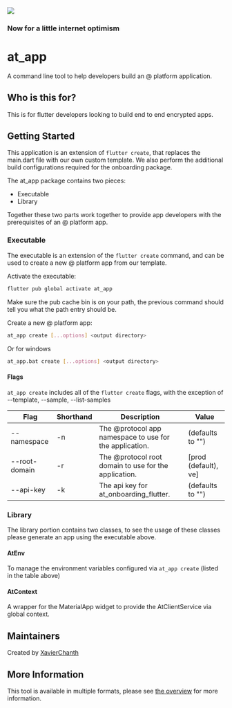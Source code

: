 <img src="https://atsign.dev/assets/img/@dev.png?sanitize=true">

### Now for a little internet optimism

# at_app

A command line tool to help developers build an @ platform application.

## Who is this for?

This is for flutter developers looking to build end to end encrypted apps.

## Getting Started

This application is an extension of `flutter create`, that replaces the main.dart file with our own custom template. We also perform the additional build configurations required for the onboarding package.

The at_app package contains two pieces:

- Executable
- Library

Together these two parts work together to provide app developers with the prerequisites of an @ platform app.

### Executable

The executable is an extension of the `flutter create` command, and can be used to create a new @ platform app from our template.

Activate the executable:

```sh
flutter pub global activate at_app
```

Make sure the pub cache bin is on your path, the previous command should tell you what the path entry should be.

Create a new @ platform app:

```sh
at_app create [...options] <output directory>
```

Or for windows

```sh
at_app.bat create [...options] <output directory>
```

#### Flags

`at_app create` includes all of the `flutter create` flags, with the exception of --template, --sample, --list-samples

| Flag          | Shorthand | Description                                             | Value                |
| ------------- | --------- | ------------------------------------------------------- | -------------------- |
| --namespace   | -n        | The @protocol app namespace to use for the application. | (defaults to "")     |
| --root-domain | -r        | The @protocol root domain to use for the application.   | [prod (default), ve] |
| --api-key     | -k        | The api key for at_onboarding_flutter.                  | (defaults to "")     |

### Library

The library portion contains two classes, to see the usage of these classes please generate an app using the executable above.

#### AtEnv

To manage the environment variables configured via `at_app create` (listed in the table above)

#### AtContext

A wrapper for the MaterialApp widget to provide the AtClientService via global context.

## Maintainers

Created by [XavierChanth](https://github.com/xavierchanth)

## More Information

This tool is available in multiple formats, please see [the overview](OVERVIEW.md) for more information.
